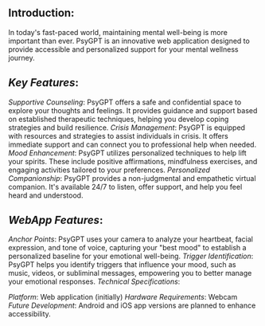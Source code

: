 ## Introduction:

In today's fast-paced world, maintaining mental well-being is more important than ever. PsyGPT is an innovative web application designed to provide accessible and personalized support for your mental wellness journey.

## *Key Features*:

*Supportive Counseling*: PsyGPT offers a safe and confidential space to explore your thoughts and feelings. It provides guidance and support based on established therapeutic techniques, helping you develop coping strategies and build resilience.
*Crisis Management*: PsyGPT is equipped with resources and strategies to assist individuals in crisis. It offers immediate support and can connect you to professional help when needed.
*Mood Enhancement*: PsyGPT utilizes personalized techniques to help lift your spirits. These include positive affirmations, mindfulness exercises, and engaging activities tailored to your preferences.
*Personalized Companionship*: PsyGPT provides a non-judgmental and empathetic virtual companion. It's available 24/7 to listen, offer support, and help you feel heard and understood.
## *WebApp Features*:

*Anchor Points*: PsyGPT uses your camera to analyze your heartbeat, facial expression, and tone of voice, capturing your "best mood" to establish a personalized baseline for your emotional well-being.
*Trigger Identification*: PsyGPT helps you identify triggers that influence your mood, such as music, videos, or subliminal messages, empowering you to better manage your emotional responses.
*Technical Specifications*:

*Platform*: Web application (initially)
*Hardware Requirements*: Webcam
*Future Development*: Android and iOS app versions are planned to enhance accessibility.
